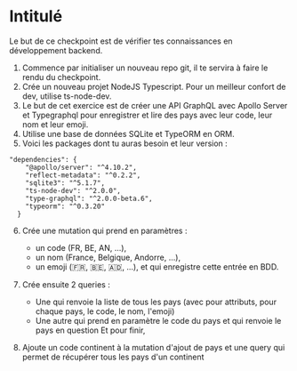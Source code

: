 # Intitulé 

Le but de ce checkpoint est de vérifier tes connaissances en développement backend.

1. Commence par initialiser un nouveau repo git, il te servira à faire le rendu du checkpoint.
2. Crée un nouveau projet NodeJS Typescript.
    Pour un meilleur confort de dev, utilise ts-node-dev.
3. Le but de cet exercice est de créer une API GraphQL avec Apollo Server et Typegraphql pour enregistrer et lire des pays avec leur code, leur nom et leur emoji.
4. Utilise une base de données SQLite et TypeORM en ORM.
5. Voici les packages dont tu auras besoin et leur version :
```
"dependencies": {
    "@apollo/server": "^4.10.2",
    "reflect-metadata": "^0.2.2",
    "sqlite3": "^5.1.7",
    "ts-node-dev": "^2.0.0",
    "type-graphql": "^2.0.0-beta.6",
    "typeorm": "^0.3.20"
  }
  ```
6. Crée une mutation qui prend en paramètres :
    * un code (FR, BE, AN, ...),
    * un nom (France, Belgique, Andorre, ...),
    * un emoji (🇫🇷, 🇧🇪, 🇦🇩, ...),
    et qui enregistre cette entrée en BDD.

7. Crée ensuite 2 queries :
    * Une qui renvoie la liste de tous les pays (avec pour attributs, pour chaque pays, le code, le nom, l'emoji)
    * Une autre qui prend en paramètre le code du pays et qui renvoie le pays en question
Et pour finir,

8. Ajoute un code continent à la mutation d'ajout de pays et une query qui permet de récupérer tous les pays d'un continent